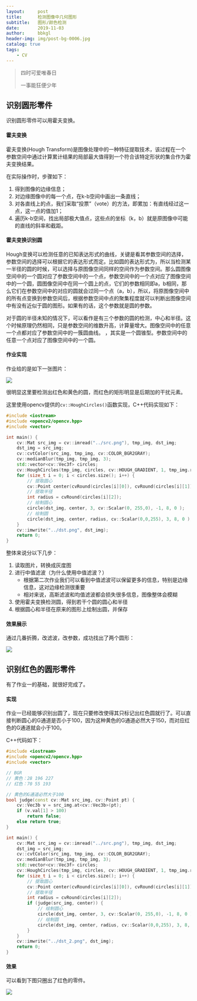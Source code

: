 ```yaml
---
layout:     post
title:      检测图像中几何图形
subtitle:   图形/颜色检测
date:       2019-11-03
author:     bbkgl
header-img: img/post-bg-0006.jpg
catalog: true
tags:
    - CV
---
```


> 四时可爱唯春日
>
> 一事能狂便少年

## 识别圆形零件

识别圆形零件可以用霍夫变换。

#### 霍夫变换

霍夫变换(Hough Transform)是图像处理中的一种特征提取技术，该过程在一个参数空间中通过计算累计结果的局部最大值得到一个符合该特定形状的集合作为霍夫变换结果。

在实际操作时，步骤如下：
1. 得到图像的边缘信息；
2. 对边缘图像中的每一个点，在k-b空间中画出一条直线；
3. 对各直线上的点，我们采取“投票”（vote）的方法，即累加：有直线经过这一点，这一点的值加1；
4. 遍历k-b空间，找出局部极大值点，这些点的坐标（k，b）就是原图像中可能的直线的斜率和截距。

#### 霍夫变换识别圆

Hough变换可以检测任意的已知表达形式的曲线，关键是看其参数空间的选择，参数空间的选择可以根据它的表达形式而定。比如圆的表达形式为，所以当检测某一半径的圆的时候，可以选择与原图像空间同样的空间作为参数空间。那么圆图像空间中的一个圆对应了参数空间中的一个点，参数空间中的一个点对应了图像空间中的一个圆，圆图像空间中在同一个圆上的点，它们的参数相同即a，b相同，那么它们在参数空间中的对应的圆就会过同一个点（a，b），所以，将原图像空间中的所有点变换到参数空间后，根据参数空间中点的聚集程度就可以判断出图像空间中有没有近似于圆的图形。如果有的话，这个参数就是圆的参数。

对于圆的半径未知的情况下，可以看作是有三个参数的圆的检测，中心和半径。这个时候原理仍然相同，只是参数空间的维数升高，计算量增大。图像空间中的任意一个点都对应了参数空间中的一簇圆曲线。 ，其实是一个圆锥型。参数空间中的任意一个点对应了图像空间中的一个圆。

#### 作业实现

作业给的是如下一张图片：

![](https://ae01.alicdn.com/kf/H9e4736fb96ea44f0952f26592d138f66b.png)

很明显这里要检测出红色和黄色的圆，而红色的矩形明显是后期加的干扰元素。

这里使用opencv提供的`cv::HoughCircles()`函数实现，C++代码实现如下：

```cpp
#include <iostream>
#include <opencv2/opencv.hpp>
#include <vector>

int main() {
    cv::Mat src_img = cv::imread("../src.png"), tmp_img, dst_img;
    dst_img = src_img;
    cv::cvtColor(src_img, tmp_img, cv::COLOR_BGR2GRAY);
    cv::medianBlur(tmp_img, tmp_img, 3);
    std::vector<cv::Vec3f> circles;
    cv::HoughCircles(tmp_img, circles, cv::HOUGH_GRADIENT, 1, tmp_img.rows/5, 60, 30, 0, 0);
    for (size_t i = 0; i < circles.size(); i++) {
        // 提取圆心
        cv::Point center(cvRound(circles[i][0]), cvRound(circles[i][1]));
        // 提取半径
        int radius = cvRound(circles[i][2]);
        // 绘制圆心
        circle(dst_img, center, 3, cv::Scalar(0, 255,0), -1, 8, 0 );
        // 绘制圆
        circle(dst_img, center, radius, cv::Scalar(0,0,255), 3, 8, 0 );
    }
    cv::imwrite("../dst.png", dst_img);
    return 0;
}
```

整体来说分以下几步：

1. 读取图片，转换成灰度图
2. 进行中值滤波（为什么使用中值滤波？）
   - 根据第二次作业我们可以看到中值滤波可以保留更多的信息，特别是边缘信息，这对边缘检测很重要
   - 相对来说，高斯滤波和均值滤波都会损失很多信息，图像整体会模糊
3. 使用霍夫变换检测圆，得到若干个圆的圆心和半径
4. 根据圆心和半径在原来的图形上绘制出圆，并保存

#### 效果展示

通过几番折腾，改滤波，改参数，成功找出了两个圆形：

![](https://ae01.alicdn.com/kf/H5d8aa1e492f540c0ba2f68d123708e17I.png)

## 识别红色的圆形零件

有了作业一的基础，就很好完成了。

#### 实现

作业一已经能够识别出圆了，现在只要修改使得其只标记出红色圆就行了。可以直接判断圆心的G通道是否小于100，因为这种黄色的G通道必然大于150，而对应红色的G通道就会小于100。

C++代码如下：

```cpp
#include <iostream>
#include <opencv2/opencv.hpp>
#include <vector>

// BGR
// 黄色：28 196 227
// 红色：70 55 193

// 黄色的G通道必然大于100
bool judge(const cv::Mat src_img, cv::Point pt) {
    cv::Vec3b v = src_img.at<cv::Vec3b>(pt);
    if (v.val[1] > 100)
        return false;
    else return true;
}

int main() {
    cv::Mat src_img = cv::imread("../src.png"), tmp_img, dst_img;
    dst_img = src_img;
    cv::cvtColor(src_img, tmp_img, cv::COLOR_BGR2GRAY);
    cv::medianBlur(tmp_img, tmp_img, 3);
    std::vector<cv::Vec3f> circles;
    cv::HoughCircles(tmp_img, circles, cv::HOUGH_GRADIENT, 1, tmp_img.rows/5, 60, 30, 0, 0);
    for (size_t i = 0; i < circles.size(); i++) {
        // 提取圆心
        cv::Point center(cvRound(circles[i][0]), cvRound(circles[i][1]));
        // 提取半径
        int radius = cvRound(circles[i][2]);
        if (judge(src_img, center)) {
            // 绘制圆心
            circle(dst_img, center, 3, cv::Scalar(0, 255,0), -1, 8, 0 );
            // 绘制圆
            circle(dst_img, center, radius, cv::Scalar(0,0,255), 3, 8, 0 );
        }
    }
    cv::imwrite("../dst_2.png", dst_img);
    return 0;
}
```

#### 效果

可以看到下图只圈出了红色的零件。

![](https://ae01.alicdn.com/kf/H76c159e25c9d43cc86dbf056e85c475ax.png)
